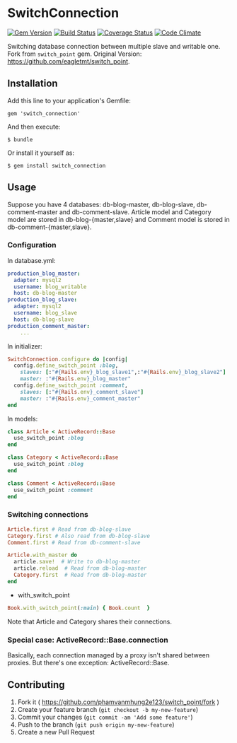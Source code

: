 # SwitchConnection
[![Gem Version](https://badge.fury.io/rb/switch_connection.svg)](https://badge.fury.io/rb/switch_connection)
[![Build Status](https://travis-ci.org/phamvanhung2e123/switch_point.svg?branch=master)](https://travis-ci.org/phamvanhung2e123/switch_point)
[![Coverage Status](https://img.shields.io/coveralls/phamvanhung2e123/switch_point.svg?branch=master)](https://coveralls.io/r/phamvanhung2e123/switch_point?branch=master)
[![Code Climate](https://codeclimate.com/github/phamvanhung2e123/switch_point/badges/gpa.svg)](https://codeclimate.com/github/phamvanhung2e123/switch_point)

Switching database connection between multiple slave and writable one. Fork from `switch_point` gem.
Original Version: https://github.com/eagletmt/switch_point.

## Installation

Add this line to your application's Gemfile:

    gem 'switch_connection'

And then execute:

    $ bundle

Or install it yourself as:

    $ gem install switch_connection

## Usage
Suppose you have 4 databases: db-blog-master, db-blog-slave, db-comment-master and db-comment-slave.
Article model and Category model are stored in db-blog-{master,slave} and Comment model is stored in db-comment-{master,slave}.

### Configuration
In database.yml:

```yaml
production_blog_master:
  adapter: mysql2
  username: blog_writable
  host: db-blog-master
production_blog_slave:
  adapter: mysql2
  username: blog_slave
  host: db-blog-slave
production_comment_master:
    ...
```

In initializer:

```ruby
SwitchConnection.configure do |config|
  config.define_switch_point :blog,
    slaves: [:"#{Rails.env}_blog_slave1",:"#{Rails.env}_blog_slave2"]
    master: :"#{Rails.env}_blog_master"
  config.define_switch_point :comment,
    slaves: [:"#{Rails.env}_comment_slave"]
    master: :"#{Rails.env}_comment_master"
end
```

In models:

```ruby
class Article < ActiveRecord::Base
  use_switch_point :blog
end

class Category < ActiveRecord::Base
  use_switch_point :blog
end

class Comment < ActiveRecord::Base
  use_switch_point :comment
end
```

### Switching connections

```ruby
Article.first # Read from db-blog-slave
Category.first # Also read from db-blog-slave
Comment.first # Read from db-comment-slave

Article.with_master do
  article.save!  # Write to db-blog-master
  article.reload  # Read from db-blog-master
  Category.first  # Read from db-blog-master
end
```

- with_switch_point
```ruby
Book.with_switch_point(:main) { Book.count  }
```

Note that Article and Category shares their connections.

### Special case: ActiveRecord::Base.connection
Basically, each connection managed by a proxy isn't shared between proxies.
But there's one exception: ActiveRecord::Base.

## Contributing

1. Fork it ( https://github.com/phamvanmhung2e123/switch_point/fork )
2. Create your feature branch (`git checkout -b my-new-feature`)
3. Commit your changes (`git commit -am 'Add some feature'`)
4. Push to the branch (`git push origin my-new-feature`)
5. Create a new Pull Request
